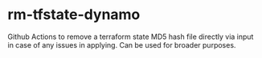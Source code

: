 # rm-tfstate-dynamo
Github Actions to remove a terraform state MD5 hash file directly via input in case of any issues in applying. Can be used for broader purposes.

